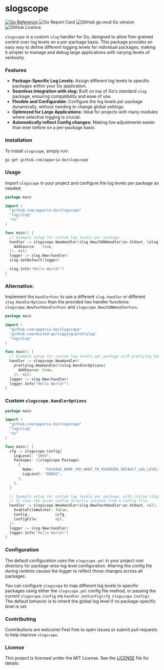 # slogscope

[![Go Reference](https://pkg.go.dev/badge/github.com/apperia-de/slogscope.svg)](https://pkg.go.dev/github.com/apperia-de/slogscope)
![Go Report Card](https://goreportcard.com/badge/github.com/apperia-de/slogscope)
![GitHub go.mod Go version](https://img.shields.io/github/go-mod/go-version/apperia-de/slogscope?style=flat)
![GitHub Licence](https://img.shields.io/github/license/apperia-de/slogscope)

`slogscope` is a custom `slog` handler for Go, designed to allow fine-grained control over log levels on a per-package
basis. This package provides an easy way to define different logging levels for individual packages, making it simpler
to manage and debug large applications with varying levels of verbosity.

### Features

- **Package-Specific Log Levels:** Assign different log levels to specific packages within your Go application.
- **Seamless Integration with slog:** Built on top of Go's standard `slog` package, ensuring compatibility and ease of
  use.
- **Flexible and Configurable:** Configure the log levels per package dynamically, without needing to change global
  settings.
- **Optimized for Large Applications:** Ideal for projects with many modules where selective logging is crucial.
- **Automatically reflect Config changes:** Making live adjustments easier than ever before on a per-package basis.

### Installation

To install `slogscope`, simply run:

```bash
go get github.com/apperia-de/slogscope
```

### Usage

Import `slogscope` in your project and configure the log levels per package as needed:

```go
package main

import (
  "github.com/apperia-de/slogscope"
  "log/slog"
  "os"
)

func main() {
  // Example setup for custom log levels per package.
  handler := slogscope.NewHandler(slog.NewJSONHandler(os.Stdout, &slog.HandlerOptions{
    AddSource:   true,
  }), nil)
  logger := slog.New(handler)
  slog.SetDefault(logger)

  slog.Info("Hello World!")
}
```

### Alternative:
Implement the `HandlerFunc`
to use a different `slog.handler` or different `slog.HandlerOptions` than the provided two handler functions:
`slogscope.NewTextHandlerFunc` and `slogscope.NewJSONHandlerFunc`.  

```go
package main

import (
  "github.com/apperia-de/slogscope"
  "github.com/dusted-go/logging/prettylog"
  "log/slog"
)

func main() {
  // Example setup for custom log levels per package with prettylog handler.
  handler := slogscope.NewHandler(
    prettylog.NewHandler(&slog.HandlerOptions{
      AddSource: true,
    }), nil)
  logger := slog.New(handler)
  logger.Info("Hello World!")
}

```

### Custom `slogscope.HandlerOptions`

```go
package main

import (
  "github.com/apperia-de/slogscope"
  "log/slog"
  "os"
)

func main() {
  cfg := slogscope.Config{
    LogLevel: "INFO",
    Packages: []slogscope.Package{
      {
        Name:     "PACKAGE_NAME_YOU_WANT_TO_OVERRIDE_DEFAULT_LOG_LEVEL",
        LogLevel: "DEBUG",
      },
    },
  }

  // Example setup for custom log levels per package, with custom slogscope.HandlerOptions.
  // It uses the given config directly instead from a config file.
  handler := slogscope.NewHandler(slog.NewTextHandler(os.Stdout, nil), &slogscope.HandlerOptions{
    EnableFileWatcher: false,
    Config:            &cfg,
    ConfigFile:        nil,
  })
  logger := slog.New(handler)
  logger.Info("Hello World!")
}

```

### Configuration

The default configuration uses the `slogscope.yml` in your project root directory for package wise log level
configuration.
Altering the config file during runtime causes the logger to reflect those changes across all packages.

You can configure `slogscope` to map different log levels to specific packages using either the `slogscope.yml` config
file method, or passing the current `slogscope.Config` via `handler.SetConfig(cfg slogscope.Config)`. The default
behavior is to inherit the global log level if no package-specific level is set.

### Contributing

Contributions are welcome! Feel free to open issues or submit pull requests to help improve `slogscope`.

### License

This project is licensed under the MIT License. See the [LICENSE](LICENSE) file for details.
